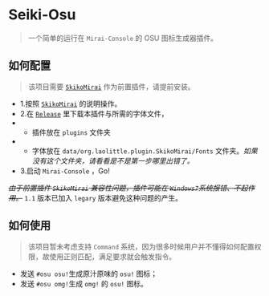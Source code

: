 # Seiki-Osu
> 一个简单的运行在 `Mirai-Console` 的 OSU 图标生成器插件。

## 如何配置
> 该项目需要 [`SkikoMirai`](https://github.com/LaoLittle/SkikoMirai) 作为前置插件，请提前安装。
- 1.按照 [`SkikoMirai`](https://github.com/LaoLittle/SkikoMirai) 的说明操作。
- 2.在 [`Release`](https://github.com/xiao-zheng233/Seiki-Osu/releases) 里下载本插件与所需的字体文件，
- - 插件放在 `plugins` 文件夹
- - 字体放在 `data/org.laolittle.plugin.SkikoMirai/Fonts` 文件夹。*如果没有这个文件夹，请看看是不是第一步哪里出错了。*
- 3.启动 `Mirai-Console` ，Go!

~~*由于前置插件 `SkikoMirai` 兼容性问题，插件可能在 `Windows7`系统报错、不起作用。*~~
`1.1` 版本已加入 `legary` 版本避免这种问题的产生。

## 如何使用
> 该项目暂未考虑支持 `Command` 系统，因为很多时候用户并不懂得如何配置权限，故使用正则匹配，满足要求就会触发指令。
- 发送 `#osu osu!`生成原汁原味的 `osu!` 图标；
- 发送 `#osu omg!`生成 `omg!` 的 `osu!` 图标。
